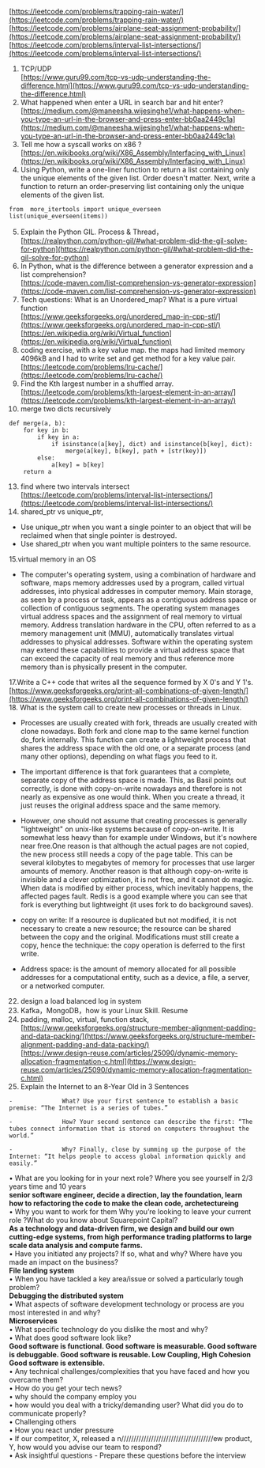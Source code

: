 [https://leetcode.com/problems/trapping-rain-water/](https://leetcode.com/problems/trapping-rain-water/)  
[https://leetcode.com/problems/airplane-seat-assignment-probability/](https://leetcode.com/problems/airplane-seat-assignment-probability/)  
[https://leetcode.com/problems/interval-list-intersections/](https://leetcode.com/problems/interval-list-intersections/)  
1. TCP/UDP  
[https://www.guru99.com/tcp-vs-udp-understanding-the-difference.html](https://www.guru99.com/tcp-vs-udp-understanding-the-difference.html)
2. What happened when enter a URL in search bar and hit enter?  
[https://medium.com/@maneesha.wijesinghe1/what-happens-when-you-type-an-url-in-the-browser-and-press-enter-bb0aa2449c1a](https://medium.com/@maneesha.wijesinghe1/what-happens-when-you-type-an-url-in-the-browser-and-press-enter-bb0aa2449c1a)
2. Tell me how a syscall works on x86 ?    
[https://en.wikibooks.org/wiki/X86_Assembly/Interfacing_with_Linux](https://en.wikibooks.org/wiki/X86_Assembly/Interfacing_with_Linux)
4. Using Python, write a one-liner function to return a list containing only the unique elements of the given list. Order doesn't matter. Next, write a function to return an order-preserving list containing only the unique elements of the given list.  
```
from  more_itertools import unique_everseen
list(unique_everseen(items))
```
5. Explain the Python GIL.  Process & Thread，  
[https://realpython.com/python-gil/#what-problem-did-the-gil-solve-for-python](https://realpython.com/python-gil/#what-problem-did-the-gil-solve-for-python)
6. In Python, what is the difference between a generator expression and a list comprehension?  
[https://code-maven.com/list-comprehension-vs-generator-expression](https://code-maven.com/list-comprehension-vs-generator-expression)
7. Tech questions: What is an Unordered_map? What is a pure virtual function   
[https://www.geeksforgeeks.org/unordered_map-in-cpp-stl/](https://www.geeksforgeeks.org/unordered_map-in-cpp-stl/)  
[https://en.wikipedia.org/wiki/Virtual_function](https://en.wikipedia.org/wiki/Virtual_function)
9. coding exercise, with a key value map. the maps had limited memory 4096kB and I had to write set and get method for a key value pair.  
 [https://leetcode.com/problems/lru-cache/](https://leetcode.com/problems/lru-cache/)
10. Find the Kth largest number in a shuffled array.  
[https://leetcode.com/problems/kth-largest-element-in-an-array/](https://leetcode.com/problems/kth-largest-element-in-an-array/)
12. merge two dicts recursively  
```
def merge(a, b):
    for key in b:
        if key in a:
            if isinstance(a[key], dict) and isinstance(b[key], dict):
                merge(a[key], b[key], path + [str(key)])
        else:
            a[key] = b[key]
    return a
```
13. find where two intervals intersect  
[https://leetcode.com/problems/interval-list-intersections/](https://leetcode.com/problems/interval-list-intersections/)  
14. shared_ptr vs unique_ptr,  
* Use unique_ptr when you want a single pointer to an object that will be reclaimed when that single pointer is destroyed.  
* Use shared_ptr when you want multiple pointers to the same resource.  

15.virtual memory in an OS   
* The computer's operating system, using a combination of hardware and software, maps memory addresses used by a program, called virtual addresses, into physical addresses in computer memory. Main storage, as seen by a process or task, appears as a contiguous address space or collection of contiguous segments. The operating system manages virtual address spaces and the assignment of real memory to virtual memory. Address translation hardware in the CPU, often referred to as a memory management unit (MMU), automatically translates virtual addresses to physical addresses. Software within the operating system may extend these capabilities to provide a virtual address space that can exceed the capacity of real memory and thus reference more memory than is physically present in the computer.   

17.Write a C++ code that writes all the sequence formed by X 0's and Y 1's.  
[https://www.geeksforgeeks.org/print-all-combinations-of-given-length/](https://www.geeksforgeeks.org/print-all-combinations-of-given-length/)  
18. What is the system call to create new processes or threads in Linux.  
* Processes are usually created with fork, threads are usually created with clone nowadays. Both fork and clone map to the same kernel function do_fork internally. This function can create a lightweight process that shares the address space with the old one, or a separate process (and many other options), depending on what flags you feed to it.

* The important difference is that fork guarantees that a complete, separate copy of the address space is made. This, as Basil points out correctly, is done with copy-on-write nowadays and therefore is not nearly as expensive as one would think.
When you create a thread, it just reuses the original address space and the same memory.

* However, one should not assume that creating processes is generally "lightweight" on unix-like systems because of copy-on-write. It is somewhat less heavy than for example under Windows, but it's nowhere near free.One reason is that although the actual pages are not copied, the new process still needs a copy of the page table. This can be several kilobytes to megabytes of memory for processes that use larger amounts of memory. Another reason is that although copy-on-write is invisible and a clever optimization, it is not free, and it cannot do magic. When data is modified by either process, which inevitably happens, the affected pages fault. Redis is a good example where you can see that fork is everything but lightweight (it uses fork to do background saves).

* copy on write: If a resource is duplicated but not modified, it is not necessary to create a new resource; the resource can be shared between the copy and the original. Modifications must still create a copy, hence the technique: the copy operation is deferred to the first write. 

* Address space:  is the amount of memory allocated for all possible addresses for a computational entity, such as a device, a file, a server, or a networked computer.

22. design a load balanced log in system
23. Kafka，MongoDB，how is your Linux Skill. Resume
24. padding, malloc, virtual, function stack,
[https://www.geeksforgeeks.org/structure-member-alignment-padding-and-data-packing/](https://www.geeksforgeeks.org/structure-member-alignment-padding-and-data-packing/)  
[https://www.design-reuse.com/articles/25090/dynamic-memory-allocation-fragmentation-c.html](https://www.design-reuse.com/articles/25090/dynamic-memory-allocation-fragmentation-c.html)  
25. Explain the Internet to an 8-Year Old in 3 Sentences   
```
-              What? Use your first sentence to establish a basic premise: “The Internet is a series of tubes.”

-              How? Your second sentence can describe the first: “The tubes connect information that is stored on computers throughout the world.”

-              Why? Finally, close by summing up the purpose of the Internet: “It helps people to access global information quickly and easily.”
```
•             What are you looking for in your next role? Where you see yourself in 2/3 years time and 10 years   
**senior software engineer, decide a direction, lay the foundation, learn how to refactoring the code to make the clean code, archetectureing**  
•             Why you want to work for them  Why you’re looking to leave your current role ?What do you know about Squarepoint Capital?  
**As a technology and data-driven firm, we design and build our own cutting-edge systems, from high performance trading platforms to large scale data analysis and compute farms.**    
•             Have you initiated any projects? If so, what and why? Where have you made an impact on the business?   
**File landing system**   
•             When you have tackled a key area/issue or solved a particularly tough problem?   
**Debugging the distributed system**   
•             What aspects of software development technology or process are you most interested in and why?   
**Microservices**    
•             What specific technology do you dislike the most and why?  
•             What does good software look like?  
**Good software is functional. 
Good software is measurable. 
Good software is debuggable. 
Good software is reusable. Low Coupling, High Cohesion
Good software is extensible.**   
•             Any technical challenges/complexities that you have faced and how you overcame them?  
•             How do you get your tech news?  
•             why should the company employ you  
•             how would you deal with a tricky/demanding user? What did you do to communicate properly?  
•             Challenging others  
•             How you react under pressure  
•             If our competitor, X, released a n/////////////////////////////////////ew product, Y, how would you advise our team to respond?  
•             Ask insightful questions - Prepare these questions before the interview  
